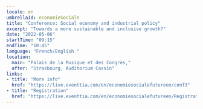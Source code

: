 ```yaml
---
locale: en
umbrellaId: economieSociale
title: "Conference: Social economy and industrial policy"
excerpt: "Towards a more sustainable and inclusive growth?"
date: "2022-05-06"
startTime: "09:15"
endTime: "10:45"
language: "French/English "
location:
  main: "Palais de la Musique et des Congrès,"
  after: "Strasbourg, Auditorium Cassin"
links:
- title: "More info"
  href: "https://live.eventtia.com/en/economiesocialefutureen/conf3"
- title: "Registration"
  href: "https://live.eventtia.com/en/economiesocialefutureen/Registration"
---
```

